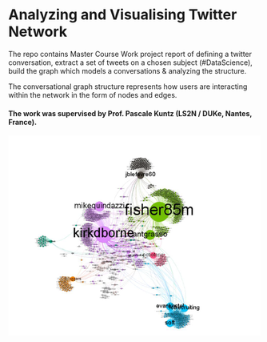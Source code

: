# Analyzing and Visualising Twitter Network 
The repo contains Master Course Work project report of defining a twitter conversation, extract a set of tweets on a chosen subject (#DataScience), build the graph which models a conversations & analyzing the structure. 

The conversational graph structure represents how users are interacting within the network in the form of nodes and edges. 

#### The work was supervised by Prof. Pascale Kuntz (LS2N / DUKe, Nantes, France). 

![Image](TwitterGraph.png)







